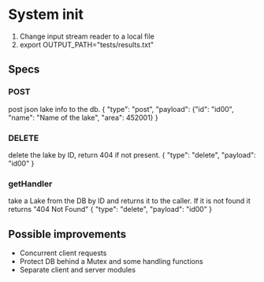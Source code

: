 # System init
1. Change input stream reader to a local file
2. export OUTPUT_PATH="tests/results.txt"

## Specs
### POST
post json lake info to the db.
{
    "type": "post",
    "payload": {"id": "id00", "name": "Name of the lake", "area": 452001}
}

### DELETE
delete the lake by ID, return 404 if not present.
{
    "type": "delete",
    "payload": "id00"
}

### getHandler
take a Lake from the DB by ID and returns it to the caller.
If it is not found it returns "404 Not Found"
{
    "type": "delete",
    "payload": "id00"
}

## Possible improvements
- Concurrent client requests
- Protect DB behind a Mutex and some handling functions
- Separate client and server modules